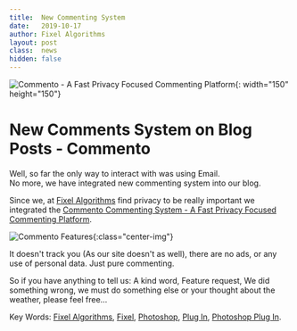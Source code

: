 ```yaml
---
title:	New Commenting System
date: 	2019-10-17
author: Fixel Algorithms
layout: post
class:  news
hidden: false
---
```

![Commento - A Fast Privacy Focused Commenting Platform][001]{: width="150" height="150"}

# New Comments System on Blog Posts - Commento

Well, so far the only way to interact with was using Email.  
No more, we have integrated new commenting system into our blog.  

Since we, at [Fixel Algorithms][099] find privacy to be really important we integrated the [Commento Commenting System - A Fast Privacy Focused Commenting Platform][002].

![][Figure001]{:class="center-img"}

It doesn't track you (As our site doesn't as well), there are no ads, or any use of personal data. Just pure commenting.

So if you have anything to tell us: A kind word, Feature request, We did something wrong, we must do something else or your thought about the weather, please feel free...

Key Words: [Fixel Algorithms][099], [Fixel][099], [Photoshop][099], [Plug In][099], [Photoshop Plug In][099].


<!-- This is commented out -->
  [001]: {{site.baseurl}}/news/images/CommentoLogo.svg "Commento Logo"
  [002]: https://commento.io/ "Commento"
  [099]: https://fixelalgorithms.co "Fixel Algorithms"
  [Figure001]: {{site.baseurl}}/news/images/CommentoFeatures002.png "Commento Features"
  
